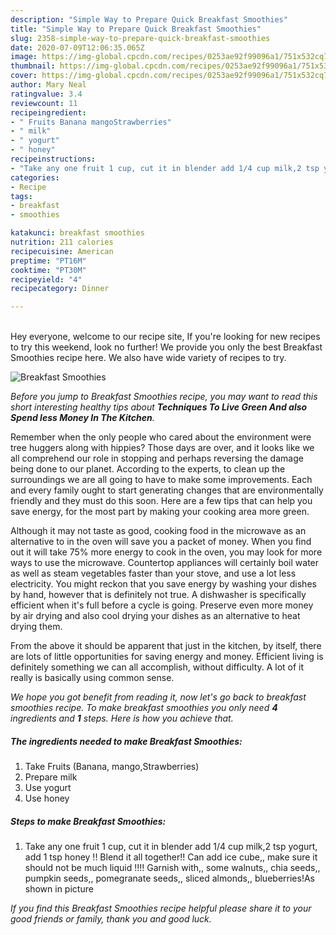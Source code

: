 ```yaml
---
description: "Simple Way to Prepare Quick Breakfast Smoothies"
title: "Simple Way to Prepare Quick Breakfast Smoothies"
slug: 2358-simple-way-to-prepare-quick-breakfast-smoothies
date: 2020-07-09T12:06:35.065Z
image: https://img-global.cpcdn.com/recipes/0253ae92f99096a1/751x532cq70/breakfast-smoothies-recipe-main-photo.jpg
thumbnail: https://img-global.cpcdn.com/recipes/0253ae92f99096a1/751x532cq70/breakfast-smoothies-recipe-main-photo.jpg
cover: https://img-global.cpcdn.com/recipes/0253ae92f99096a1/751x532cq70/breakfast-smoothies-recipe-main-photo.jpg
author: Mary Neal
ratingvalue: 3.4
reviewcount: 11
recipeingredient:
- " Fruits Banana mangoStrawberries"
- " milk"
- " yogurt"
- " honey"
recipeinstructions:
- "Take any one fruit 1 cup, cut it in blender add 1/4 cup milk,2 tsp yogurt, add 1 tsp honey !! Blend it all together!! Can add ice cube,, make sure it should not be much liquid !!!! Garnish with,, some walnuts,, chia seeds,, pumpkin seeds,, pomegranate seeds,, sliced almonds,, blueberries!As shown in picture"
categories:
- Recipe
tags:
- breakfast
- smoothies

katakunci: breakfast smoothies 
nutrition: 211 calories
recipecuisine: American
preptime: "PT16M"
cooktime: "PT30M"
recipeyield: "4"
recipecategory: Dinner

---
```

<br>
Hey everyone, welcome to our recipe site, If you're looking for new recipes to try this weekend, look no further! We provide you only the best Breakfast Smoothies recipe here. We also have wide variety of recipes to try.
<br>


![Breakfast Smoothies](https://img-global.cpcdn.com/recipes/0253ae92f99096a1/751x532cq70/breakfast-smoothies-recipe-main-photo.jpg)

<i>Before you jump to Breakfast Smoothies recipe, you may want to read this short interesting healthy tips about 
<strong>Techniques To Live Green And also Spend less Money In The Kitchen</strong>.</i>
</br>

Remember when the only people who cared about the environment were tree huggers along with hippies? Those days are over, and it looks like we all comprehend our role in stopping and perhaps reversing the damage being done to our planet. According to the experts, to clean up the surroundings we are all going to have to make some improvements. Each and every family ought to start generating changes that are environmentally friendly and they must do this soon. Here are a few tips that can help you save energy, for the most part by making your cooking area more green.

Although it may not taste as good, cooking food in the microwave as an alternative to in the oven will save you a packet of money. When you find out it will take 75% more energy to cook in the oven, you may look for more ways to use the microwave. Countertop appliances will certainly boil water as well as steam vegetables faster than your stove, and use a lot less electricity. You might reckon that you save energy by washing your dishes by hand, however that is definitely not true. A dishwasher is specifically efficient when it's full before a cycle is going. Preserve even more money by air drying and also cool drying your dishes as an alternative to heat drying them.

From the above it should be apparent that just in the kitchen, by itself, there are lots of little opportunities for saving energy and money. Efficient living is definitely something we can all accomplish, without difficulty. A lot of it really is basically using common sense.


<i>We hope you got benefit from reading it, now let's go back to breakfast smoothies recipe. To make breakfast smoothies you only need <strong>4</strong> ingredients and <strong>1</strong> steps. Here is how you achieve that.
</i>

##### The ingredients needed to make Breakfast Smoothies:

1. Take  Fruits (Banana, mango,Strawberries)
1. Prepare  milk
1. Use  yogurt
1. Use  honey


##### Steps to make Breakfast Smoothies:

1. Take any one fruit 1 cup, cut it in blender add 1/4 cup milk,2 tsp yogurt, add 1 tsp honey !! Blend it all together!! Can add ice cube,, make sure it should not be much liquid !!!! Garnish with,, some walnuts,, chia seeds,, pumpkin seeds,, pomegranate seeds,, sliced almonds,, blueberries!As shown in picture


<i>If you find this Breakfast Smoothies recipe helpful please share it to your good friends or family, thank you and good luck.</i>
